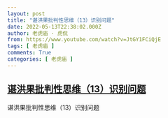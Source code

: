 ```yaml
---
layout: post
title: "谌洪果批判性思维（13）识别问题"
date: 2022-05-13T22:38:02.000Z
author: 老虎庙 · 虎侃
from: https://www.youtube.com/watch?v=JtGY1FCiQjE
tags: [ 老虎庙 ]
comments: True
categories: [ 老虎庙 ]
---
```

<!--1652481482000-->
[谌洪果批判性思维（13）识别问题](https://www.youtube.com/watch?v=JtGY1FCiQjE)
------

<div>
谌洪果批判性思维（13）识别问题
</div>
